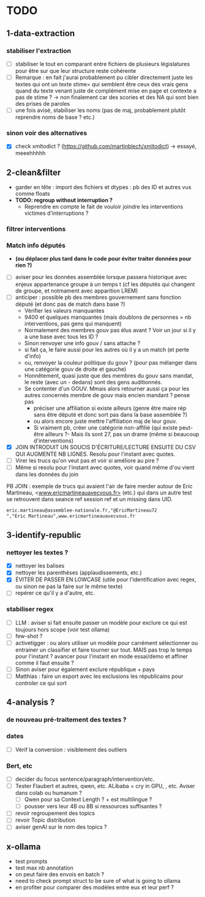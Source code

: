 # TODO

## 1-data-extraction

### stabiliser l'extraction

- [ ] stabiliser le tout en comparant entre fichiers de plusieurs législatures pour être sur que leur structure reste cohérente
- [ ] Remarque : en fait j'aurai probablement pu cibler directement juste les textes qui ont un texte stime= qui semblent être ceux des vrais gens quand du texte venant juste de complément mise en page et contexte a pas de stime ? -\> non finalement car des scories et des NA qui sont bien des prises de paroles
- [ ] une fois avisé, stabiliser les noms (pas de maj, probablement plutôt reprendre noms de base ? etc.)

### sinon voir des alternatives

- [X] check xmltodict ? (<https://github.com/martinblech/xmltodict>) -\> essayé, meeehhhhh

## 2-clean&filter

- garder en tête : import des fichiers et dtypes : pb des ID et autres vus comme floats
- **TODO: regroup without interruption ?**
  - Reprendre en compte le fait de vouloir joindre les interventions victimes d'interruptions ?

### filtrer interventions

### Match info députés

- **(ou déplacer plus tard dans le code pour éviter traiter données pour rien ?)**
- [ ] aviser pour les données assemblée lorsque passera historique avec enjeux appartenance groupe à un temps t (cf les députés qui changent de groupe, et notmament avec apparition LREM)
- [ ] anticiper : possible pb des membres gouvernement sans fonction député (et donc pas de match dans base ?)
  - Vérifier les valeurs manquantes
  - 9400 et quelques manquantes (mais doublons de personnes = nb interventions, pas gens qui manquent)
  - Normalement des membres gouv pas élus avant ? Voir un jour si il y a une base avec tous les ID ?
  - Sinon renvoyer une info gouv / sans attache ?
  - si fait ça, le faire aussi pour les autres où il y a un match (et perte d'info)
  - ou, renvoyer la couleur politique du gouv ? (pour pas mélanger dans une catégorie gouv de droite et gauche)
  - Honnêtement, quasi juste que des membres du gouv sans mandat, le reste (avec un - dedans) sont des gens auditionnés.
  - Se contenter d'un GOUV. Mmais alors retourner aussi ça pour les autres concernés membre de gouv mais encien mandant ? pense pas
    - préciser une affiliation si existe ailleurs (genre être maire rép sans être député et donc sort pas dans la base assemblée ?)
    - ou alors encore juste mettre l'affiliation maj de leur gouv.
    - Si vraiment pb, créer une catégorie non-affilié (qui existe peut-être ailleurs ?- Mais ils sont 27, pas un drame (même si beaucoup d'interventions)
- [x] JOIN INTRODUIT UN SOUCIS D'ÉCRITURE/LECTURE ENSUITE DU CSV QUI AUGMENTE NB LIGNES. Resolu pour l'instant avec quotes.
- [ ] Virer les trucs qu'on veut pas et voir si améliore au pire ?
- [ ] Même si resolu pour l'instant avec quotes, voir quand même d'ou vient dans les données du join

PB JOIN : exemple de trucs qui avaient l'air de faire merder autour de Eric Martineau, <www.ericmartineauavecvous.fr> (etc.) qui dans un autre test se retrouvent dans seance ref session ref et un missing dans UID.

``` markdown
eric.martineau@assemblee-nationale.fr,"@EricMartineau72
","Eric Martineau",www.ericmartineauavecvous.fr
```

## 3-identify-republic

### nettoyer les textes ?

- [x] nettoyer les balises
- [x] nettoyer les parenthèses (applaudissements, etc.)
- [x] ÉVITER DE PASSER EN LOWCASE (utile pour l'identification avec regex, ou sinon ne pas la faire sur le même texte)
- [ ] repérer ce qu'il y a d'autre, etc.

### stabiliser regex

- [ ] LLM : aviser si fait ensuite passer un modèle pour exclure ce qui est toujours hors scope (voir test ollama)
- [ ] few-shot ?
- [ ] activetigger : ou alors utiliser un modèle pour carrément sélectionner ou entrainer un classifier et faire tourner sur tout. MAIS pas trop le temps pour l'instant ? avancer pour l'instant en mode essai/demo et affiner comme il faut ensuite ?
- [ ] Sinon aviser pour également exclure république + pays
- [ ] Matthias : faire un export avec les exclusions les républicains pour controler ce qui sort

## 4-analysis ?

### de nouveau pré-traitement des textes ?

### dates

- [ ] Vérif la conversion : visiblement des outliers

### Bert, etc

- [ ] decider du focus sentence/paragraph/intervention/etc.
- [ ] Tester Flaubert et autres, qwen, etc. ALibaba = cry in GPU, , etc. Aviser dans colab ou humanum ?
  - [ ] Qwen pour sa Context Length ? + est multilingue ?
  - [ ] pousser vers leur 4B ou 8B si ressources suffisantes ?
- [ ] revoir regroupement des topics
- [ ] revoir Topic distribution
- [ ] aviser genAI sur le nom des topics ?

## x-ollama

- test prompts
- test max nb annotation
- on peut faire des envois en batch ?
- need to check prompt struct to be sure of what is going to ollama
- en profiter pour comparer des modèles entre eux et leur perf ?